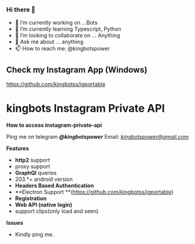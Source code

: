 ### Hi there 👋


- 🔭 I’m currently working on ...Bots
- 🌱 I’m currently learning Typescript, Python
- 👯 I’m looking to collaborate on ... Anything 
- 💬 Ask me about ... anything
- 📫 How to reach me: @kingbotspower

## Check my Instagram App (Windows)
 https://github.com/kingbotss/igportable

# kingbots Instagram Private API 

**How to access instagram-private-api**

Ping me on telegram ***@kingbotspower***
Email: *kingbotspower@gmail.com*

**Features**
 - **http2** support
 - proxy support
 - **GraphQl** queries
 - 203.*+ android version
 - **Headers Based Authentication**
 - **Electron Support **(https://github.com/kingbotss/igportable)
 - **Registration**
 - **Web API (native login)**
 - support clips(only load and seen)

 **Issues**
 - Kindly ping me.




